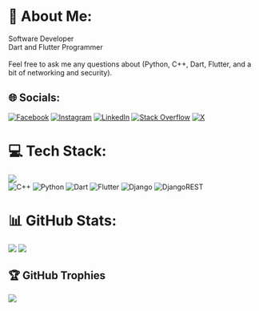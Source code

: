 # 💫 About Me:
Software Developer<br>Dart and Flutter Programmer<br><br>Feel free to ask me any questions about (Python, C++, Dart, Flutter, and a bit of networking and security).


## 🌐 Socials:
[![Facebook](https://img.shields.io/badge/Facebook-%231877F2.svg?logo=Facebook&logoColor=white)](https://facebook.com/soheil-vanaee) [![Instagram](https://img.shields.io/badge/Instagram-%23E4405F.svg?logo=Instagram&logoColor=white)](https://instagram.com/soheil_vanaee) [![LinkedIn](https://img.shields.io/badge/LinkedIn-%230077B5.svg?logo=linkedin&logoColor=white)](https://linkedin.com/in/soheil-vanaee) [![Stack Overflow](https://img.shields.io/badge/-Stackoverflow-FE7A16?logo=stack-overflow&logoColor=white)](https://stackoverflow.com/users/soheil-vanaee) [![X](https://img.shields.io/badge/X-black.svg?logo=X&logoColor=white)](https://x.com/SoheilVanaee) 

# 💻 Tech Stack:
![](https://github-readme-stats.vercel.app/api/top-langs/?username=soheil-vanaee&theme=gruvbox&hide_border=true&include_all_commits=false&count_private=true&layout=compact)<br>
![C++](https://img.shields.io/badge/c++-%2300599C.svg?style=for-the-badge&logo=c%2B%2B&logoColor=white) ![Python](https://img.shields.io/badge/python-3670A0?style=for-the-badge&logo=python&logoColor=ffdd54) ![Dart](https://img.shields.io/badge/dart-%230175C2.svg?style=for-the-badge&logo=dart&logoColor=white) ![Flutter](https://img.shields.io/badge/Flutter-%2302569B.svg?style=for-the-badge&logo=Flutter&logoColor=white) ![Django](https://img.shields.io/badge/django-%23092E20.svg?style=for-the-badge&logo=django&logoColor=white) ![DjangoREST](https://img.shields.io/badge/DJANGO-REST-ff1709?style=for-the-badge&logo=django&logoColor=white&color=ff1709&labelColor=gray)

# 📊 GitHub Stats:
![](https://github-readme-stats.vercel.app/api?username=soheil-vanaee&theme=gruvbox&hide_border=true&include_all_commits=false&count_private=true)
![](https://github-readme-streak-stats.herokuapp.com/?user=soheil-vanaee&theme=gruvbox&hide_border=true)


## 🏆 GitHub Trophies
![](https://github-profile-trophy.vercel.app/?username=soheil-vanaee&theme=gruvbox&no-frame=true&no-bg=true&margin-w=2)
